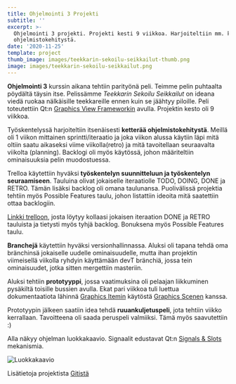 ```yaml
---
title: Ohjelmointi 3 Projekti
subtitle: ''
excerpt: >-
  Ohjelmointi 3 projekti. Projekti kesti 9 viikkoa. Harjoiteltiin mm. ketterää
  ohjelmistokehitystä.
date: '2020-11-25'
template: project
thumb_image: images/teekkarin-sekoilu-seikkailut-thumb.png
image: images/teekkarin-sekoilu-seikkailut.png
---
```

**Ohjelmointi 3** kurssin aikana tehtiin parityönä peli. Teimme pelin puhtaalta pöydältä täysin itse. Pelissämme *Teekkarin Sekoilu Seikkailut* on ideana viedä ruokaa nälkäisille teekkareille ennen kuin se jäähtyy piloille. Peli toteutettiin Qt:n [Graphics View Frameworkin](https://doc.qt.io/qt-5/graphicsview.html) avulla. Projektin kesto oli 9 viikkoa.

Työskentelyssä harjoiteltiin itsenäisesti **ketterää ohjelmistokehitystä**. Meillä oli 1 viikon mittainen sprintti/iteraatio ja joka viikon alussa käytiin läpi mitä oltiin saatu aikaseksi viime viikolla(retro) ja mitä tavoitellaan seuraavalta viikolta (planning). Backlogi oli myös käytössä, johon määriteltiin ominaisuuksia pelin muodostuessa.

Trelloa käytettiin hyväksi **työskentelyn suunnitteluun ja työskentelyn seuraamiseen**. Tauluina olivat jokaiselle iteraatiolle TODO, DOING, DONE ja RETRO. Tämän lisäksi backlog oli omana taulunansa. Puolivälissä projektia tehtiin myös Possible Features taulu, johon listattiin ideoita mitä saatettiin ottaa backlogiin.

[Linkki trelloon](https://trello.com/b/fkITJ1GB), josta löytyy kollaasi jokaisen iteraation DONE ja RETRO tauluista ja tietysti myös tyhjä backlog. Bonuksena myös Possible Features taulu.

**Branchejä** käytettiin hyväksi versionhallinnassa. Aluksi oli tapana tehdä oma bränchinsä jokaiselle uudelle ominaisuudelle, mutta ihan projektin viimeisellä viikolla ryhdyin käyttämään devT bränchiä, jossa tein ominaisuudet, jotka sitten mergettiin masteriin.

Aluksi tehtiin **prototyyppi**, jossa vaatimuksina oli pelaajan liikkuminen pysäkiltä toisille bussien avulla. Ekat pari viikkoa tuli luettua dokumentaatiota lähinnä [Graphics Itemin](https://doc.qt.io/qt-5/qgraphicsitem.html) käytöstä [Graphics Scenen](https://doc.qt.io/qt-5/qgraphicsscene.html) kanssa.

Prototyypin jälkeen saatiin idea tehdä **ruuankuljetuspeli**, jota tehtiin viikko kerrallaan. Tavoitteena oli saada peruspeli valmiiksi. Tämä myös saavutettiin :)

Alla näkyy ohjelman luokkakaavio. Signaalit edustavat Qt:n [Signals & Slots](https://doc.qt.io/qt-5/signalsandslots.html) mekanismia.

![Luokkakaavio](/images/luokkakaavio.png)

Lisätietoja projektista [Gitistä](https://github.com/Temez1/ohj3-projekti)